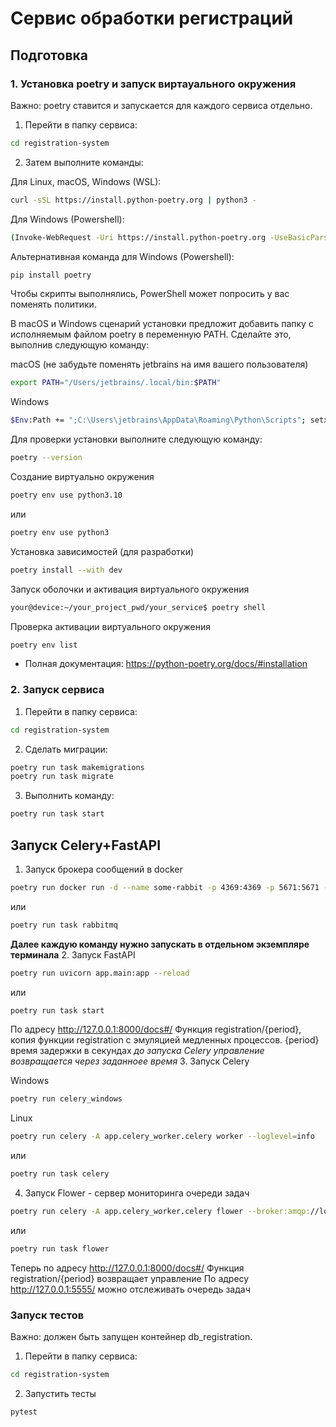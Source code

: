 # Сервис обработки регистраций

## Подготовка

### 1. Установка poetry и запуск виртауального окружения
Важно: poetry ставится и запускается для каждого сервиса отдельно.

1. Перейти в папку сервиса:
```bash
cd registration-system
```
2. Затем выполните команды:

Для Linux, macOS, Windows (WSL):
```bash
curl -sSL https://install.python-poetry.org | python3 -
```

Для Windows (Powershell):
```bash
(Invoke-WebRequest -Uri https://install.python-poetry.org -UseBasicParsing).Content | py -
```
Альтернативная команда для Windows (Powershell):
```bash
pip install poetry
```
Чтобы скрипты выполнялись, PowerShell может попросить у вас поменять политики.

В macOS и Windows сценарий установки предложит добавить папку с исполняемым файлом poetry в переменную PATH. Сделайте это, выполнив следующую команду:

macOS (не забудьте поменять jetbrains на имя вашего пользователя)
```bash
export PATH="/Users/jetbrains/.local/bin:$PATH"
```

Windows
```bash
$Env:Path += ";C:\Users\jetbrains\AppData\Roaming\Python\Scripts"; setx PATH "$Env:Path"
```

Для проверки установки выполните следующую команду:
```bash
poetry --version
```

Создание виртуально окружения
```bash
poetry env use python3.10
```
или
```bash
poetry env use python3
```

Установка зависимостей (для разработки)
```bash
poetry install --with dev
```

Запуск оболочки и активация виртуального окружения

```bash
your@device:~/your_project_pwd/your_service$ poetry shell
```

Проверка активации виртуального окружения
```bash
poetry env list
```


* Полная документация: https://python-poetry.org/docs/#installation


### 2. Запуск сервиса

1. Перейти в папку сервиса:
```bash
cd registration-system
```

2. Сделать миграции:
```bash
poetry run task makemigrations
poetry run task migrate
```

3. Выполнить команду:
```bash
poetry run task start
```

## Запуск Celery+FastAPI

1. Запуск брокера сообщений в docker
```bash
poetry run docker run -d --name some-rabbit -p 4369:4369 -p 5671:5671 -p 5672:5672 -p 15672:15672 rabbitmq:3
```
или
```bash
poetry run task rabbitmq
```


**Далее каждую команду нужно запускать в отдельном экземпляре терминала**
2. Запуск FastAPI
```bash
poetry run uvicorn app.main:app --reload
```
или
```bash
poetry run task start
```

По адресу http://127.0.0.1:8000/docs#/
Функция registration/{period}, копия функции registration
с эмуляцией медленных процессов. {period} время задержки в секундах
*до запуска Celery управление возвращается через заданноее время*
3. Запуск Celery

Windows

```bash
poetry run celery_windows
```

Linux

```bash
poetry run celery -A app.celery_worker.celery worker --loglevel=info
```
или
```bash
poetry run task celery
```

4. Запуск Flower - сервер мониторинга очереди задач
```bash
poetry run celery -A app.celery_worker.celery flower --broker:amqp://localhost//
```
или
```bash
poetry run task flower
```

Теперь по адресу http://127.0.0.1:8000/docs#/
Функция registration/{period} возвращает управление
По адресу http://127.0.0.1:5555/ можно отслеживать очередь задач

### Запуск тестов
Важно: должен быть запущен контейнер db_registration.

1. Перейти в папку сервиса:
```bash
cd registration-system
```

2. Запустить тесты
```bash
pytest
```
